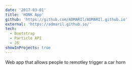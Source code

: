 ```yaml
---
date: '2017-03-01'
title: 'HONK App'
github: 'https://github.com/ADMARIl/ADMARIl.github.io'
external: 'https://admaril.github.io/'
tech:
  - Bootstrap
  - Particle API
  - JS
showInProjects: true
---
```


Web app that allows people to remotley trigger a car horn
